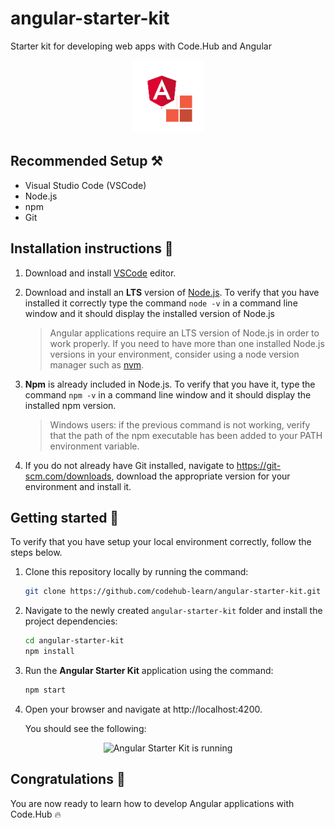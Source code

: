 # angular-starter-kit
Starter kit for developing web apps with Code.Hub and Angular

<p align="center">
  <img src="src/assets/logo.png" alt="Angular Starter Kit" />
</p>

## Recommended Setup ⚒️

- Visual Studio Code (VSCode)
- Node.js
- npm
- Git

## Installation instructions 📑

1. Download and install [VSCode](https://code.visualstudio.com/download) editor.
2. Download and install an **LTS** version of [Node.js](https://nodejs.org/). To verify that you have installed it correctly type the command `node -v` in a command line window and it should display the installed version of Node.js

    >Angular applications require an LTS version of Node.js in order to work properly. If you need to have more than one installed Node.js versions in your environment, consider using a node version manager such as [nvm](https://github.com/nvm-sh/nvm).

3. **Npm** is already included in Node.js. To verify that you have it, type the command `npm -v` in a command line window and it should display the installed npm version.

    >Windows users: if the previous command is not working, verify that the path of the npm executable has been added to your PATH environment variable.

4. If you do not already have Git installed, navigate to https://git-scm.com/downloads, download the appropriate version for your environment and install it. 

## Getting started 🚀

To verify that you have setup your local environment correctly, follow the steps below.

1. Clone this repository locally by running the command:

   ```sh
   git clone https://github.com/codehub-learn/angular-starter-kit.git
   ```

2. Navigate to the newly created `angular-starter-kit` folder and install the project dependencies:
   ```sh
   cd angular-starter-kit
   npm install
   ```

3. Run the **Angular Starter Kit** application using the command:
    ```sh
   npm start
   ```

4. Open your browser and navigate at http://localhost:4200.

   You should see the following:

<p align="center">
  <img src="app.png" alt="Angular Starter Kit is running" />
</p>

## Congratulations 👏
You are now ready to learn how to develop Angular applications with Code.Hub 🔥
